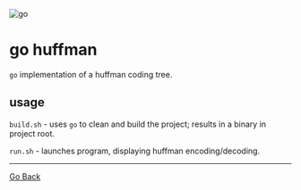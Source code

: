 ![go](https://github.com/dgj7/huffman/actions/workflows/go-build.yml/badge.svg)
# go huffman
`go` implementation of a huffman coding tree.

## usage
`build.sh` - uses `go` to clean and build the project; results in a binary in project root.

`run.sh` - launches program, displaying huffman encoding/decoding.

---
[Go Back](..)
